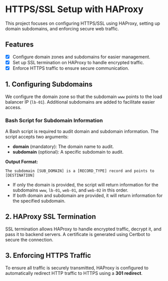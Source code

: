 # HTTPS/SSL Setup with HAProxy  
This project focuses on configuring HTTPS/SSL using HAProxy, setting up domain subdomains, and enforcing secure web traffic.  
## Features
- [x] Configure domain zones and subdomains for easier management.  
- [x] Set up SSL termination on HAProxy to handle encrypted traffic.  
- [x] Enforce HTTPS traffic to ensure secure communication.  
## 1. Configuring Subdomains
We configure the domain zone so that the subdomain `www` points to the load balancer IP (`lb-01`). Additional subdomains are added to facilitate easier access.

### Bash Script for Subdomain Information
A Bash script is required to audit domain and subdomain information. The script accepts two arguments:
- **domain** (mandatory): The domain name to audit.
- **subdomain** (optional): A specific subdomain to audit.

**Output Format:**
```
The subdomain [SUB_DOMAIN] is a [RECORD_TYPE] record and points to [DESTINATION]
```
- If only the domain is provided, the script will return information for the subdomains `www`, `lb-01`, `web-01`, and `web-02` in this order.
- If both domain and subdomain are provided, it will return information for the specified subdomain.

## 2. HAProxy SSL Termination
SSL termination allows HAProxy to handle encrypted traffic, decrypt it, and pass it to backend servers. A certificate is generated using Certbot to secure the connection.

## 3. Enforcing HTTPS Traffic
To ensure all traffic is securely transmitted, HAProxy is configured to automatically redirect HTTP traffic to HTTPS using a **301 redirect**.
